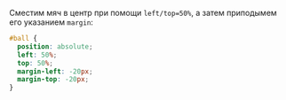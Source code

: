 Сместим мяч в центр при помощи `left/top=50%`, а затем приподымем его указанием `margin`:

```css
#ball {
  position: absolute;
  left: 50%;
  top: 50%;
  margin-left: -20px;
  margin-top: -20px;
}
```

